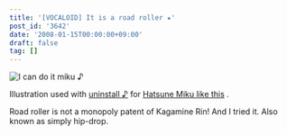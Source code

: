 ```yaml
---
title: '[VOCALOID] It is a road roller ★'
post_id: '3642'
date: '2008-01-15T00:00:00+09:00'
draft: false
tag: []
---
```


![I can do it miku ♪](/image/illustrations/miku/press_s.jpg)

Illustration used with [uninstall ♪](http://www.nicovideo.jp/watch/sm2197976) for [Hatsune Miku like this](http://www.nicovideo.jp/watch/sm2197976) .

Road roller is not a monopoly patent of Kagamine Rin! And I tried it. Also known as simply hip-drop.